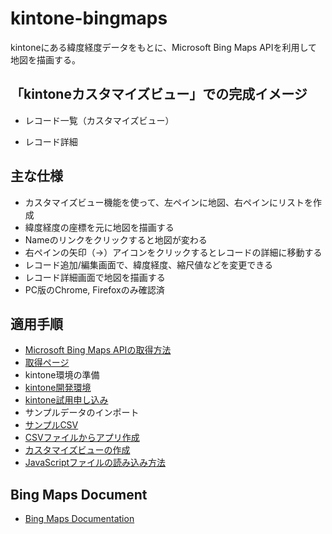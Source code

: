 # kintone-bingmaps
kintoneにある緯度経度データをもとに、Microsoft Bing Maps APIを利用して地図を描画する。

## 「kintoneカスタマイズビュー」での完成イメージ
- レコード一覧（カスタマイズビュー）

- レコード詳細

## 主な仕様
- カスタマイズビュー機能を使って、左ペインに地図、右ペインにリストを作成
- 緯度経度の座標を元に地図を描画する
- Nameのリンクをクリックすると地図が変わる
- 右ペインの矢印（→）アイコンをクリックするとレコードの詳細に移動する
- レコード追加/編集画面で、緯度経度、縮尺値などを変更できる
- レコード詳細画面で地図を描画する
- PC版のChrome, Firefoxのみ確認済

## 適用手順
- [Microsoft Bing Maps APIの取得方法](https://docs.microsoft.com/ja-jp/windows/uwp/maps-and-location/authentication-key)
 - [取得ページ](https://www.bingmapsportal.com/)
- kintone環境の準備
 - [kintone開発環境](https://developer.cybozu.io/hc/ja/articles/200720464)
 - [kintone試用申し込み](https://kintone.cybozu.co.jp/trial/)
- サンプルデータのインポート
 - [サンプルCSV]()
 - [CSVファイルからアプリ作成](https://jp.cybozu.help/k/ja/user/create_app/app_csv/add_app_csv.html)
- [カスタマイズビューの作成](https://jp.cybozu.help/k/ja/user/app_settings/view/set_view.html#view_set_view_2030)
- [JavaScriptファイルの読み込み方法](https://jp.cybozu.help/k/ja/admin/javascript_fullcustomize.html)


## Bing Maps Document
- [Bing Maps Documentation](https://docs.microsoft.com/ja-jp/bingmaps/)
